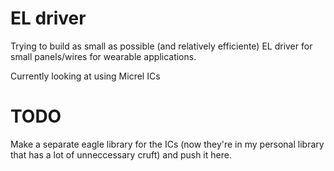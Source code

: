 # EL driver

Trying to build as small as possible (and relatively efficiente) EL driver
for small panels/wires for wearable applications.

Currently looking at using Micrel ICs

# TODO

Make a separate eagle library for the ICs (now they're in my personal library that 
has a lot of unneccessary cruft) and push it here.